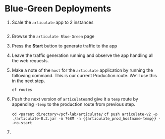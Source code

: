 # Blue-Green Deployments

1. Scale the ```articulate``` app to 2 instances

    ```cf scale articulate -i 2
    
2. Browse the ```articulate Blue-Green``` page
3. Press the **Start** button to generate traffic to the app
4. Leave the traffic generation running and observe the app handling all the web requests.
5. Make a note of the ```host``` for the ```articulate``` application by running the following command. This is our current Production route. We'll use this in the next step.

    ```cf routes```
    
6. Push the next version of ```articulate```and give it a ```temp``` route by appending ```-temp``` to the production route from previous step.

    ```cd <parent directory>/pcf-lab/articulate/```
    ```cf push articulate-v2 -p ./articulate-0.2.jar -m 768M -n {{articulate_prod_hostname-temp}} --no-start```

7.
